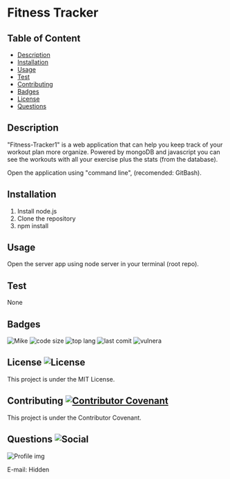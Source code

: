 # Fitness Tracker
   
  ## Table of Content

  * [Description](#description)
  * [Installation](#installation)
  * [Usage](#usage)
  * [Test](#test)
  * [Contributing](#contributing)
  * [Badges](#badges)
  * [License](#license)
  * [Questions](#questions)

  ## Description
   "Fitness-Tracker1" is a web application that can help you keep track of your workout plan more organize. Powered by mongoDB and javascript you can see the workouts with all your exercise plus the stats (from the database). 

  Open the application using "command line", (recomended: GitBash).


  ## Installation
   1. Install node.js  
   2. Clone the repository
   3. npm install

  ## Usage
   Open the server app using node server in your terminal (root repo).

  ## Test
  None

  ## Badges
  ![Mike](https://img.shields.io/badge/version-v1.0.0-yellow) 
  ![code size](https://img.shields.io/github/languages/code-size/michaelwall8/fitness-tracker1)
  ![top lang](https://img.shields.io/github/languages/top/michaelwall8/fitness-tracker1)
  ![last comit](https://img.shields.io/github/last-commit/michaelwall8/fitness-tracker1)
  ![vulnera](https://img.shields.io/snyk/vulnerabilities/github/michaelwall8/fitness-tracker1)

  ## License ![License](https://img.shields.io/github/license/michaelwall8/fitness-tracker1)
  This project is under the MIT License.
  
  ## Contributing [![Contributor Covenant](https://img.shields.io/badge/Contributor%20Covenant-v2.0%20adopted-ff69b4.svg)](code_of_conduct.md)
  This project is under the Contributor Covenant.

  ## Questions ![Social](https://img.shields.io/github/followers/michaelwall8?style=social) 
  ![Profile img](https://avatars.githubusercontent.com/u/73609296?v=4)

  E-mail: Hidden
  